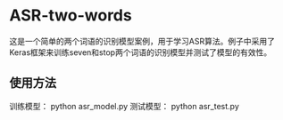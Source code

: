 # ASR-two-words
这是一个简单的两个词语的识别模型案例，用于学习ASR算法。例子中采用了Keras框架来训练seven和stop两个词语的识别模型并测试了模型的有效性。
## 使用方法
训练模型：
python asr_model.py
测试模型：
python asr_test.py
